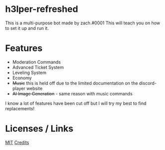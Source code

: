 # h3lper-refreshed
This is a multi-purpose bot made by zach.#0001 This will teach you on how to set it up and run it.

# Features

- Moderation Commands
- Advanced Ticket System
- Leveling System
- Economy
- ~~Music~~ this is held off due to the limited documentation on the discord-player website
- ~~AI Image Generation~~ - same reason with music commands

I know a lot of features have been cut off but I will try my best to find replacements!

# Licenses / Links

[MIT](https://choosealicense.com/licenses/mit/)
[Credits](https://github.com/Potatopy/h3lper-refreshed-v1/blob/master/CREDITS.md)